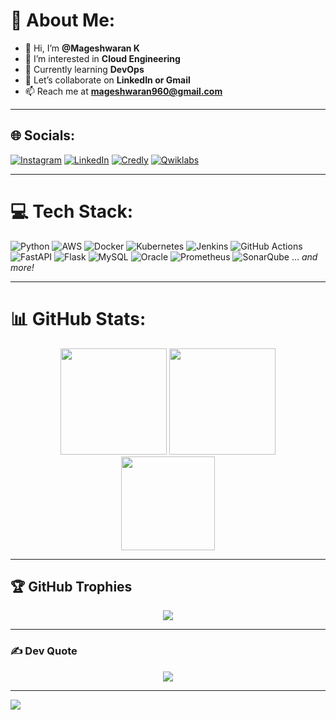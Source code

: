 # 💫 About Me:
- 👋 Hi, I’m **@Mageshwaran K**  
- 👀 I’m interested in **Cloud Engineering**  
- 🌱 Currently learning **DevOps**  
- 💞️ Let’s collaborate on **LinkedIn or Gmail**  
- 📫 Reach me at **mageshwaran960@gmail.com**  

---

## 🌐 Socials:
[![Instagram](https://img.shields.io/badge/Instagram-%23E4405F.svg?style=for-the-badge&logo=Instagram&logoColor=white)](https://instagram.com/mgh.here)
[![LinkedIn](https://img.shields.io/badge/LinkedIn-%230077B5.svg?style=for-the-badge&logo=Linkedin&logoColor=white)](https://linkedin.com/in/mageshwaran-kumaresan)
[![Credly](https://img.shields.io/badge/Credly-FF6B00?style=for-the-badge&logo=credly&logoColor=white)](https://www.credly.com/users/mageshwaran-k.bc219d3f)
[![Qwiklabs](https://img.shields.io/badge/Qwiklabs-4285F4?style=for-the-badge&logo=google&logoColor=white)](https://www.cloudskillsboost.google/public_profiles/792c749c-b1b0-44ab-a81a-63911bfa521f)

---

# 💻 Tech Stack:
![Python](https://img.shields.io/badge/python-3670A0?style=for-the-badge&logo=python&logoColor=ffdd54)
![AWS](https://img.shields.io/badge/AWS-%23FF9900.svg?style=for-the-badge&logo=amazon-aws&logoColor=white)
![Docker](https://img.shields.io/badge/docker-%230db7ed.svg?style=for-the-badge&logo=docker&logoColor=white)
![Kubernetes](https://img.shields.io/badge/kubernetes-%23326ce5.svg?style=for-the-badge&logo=kubernetes&logoColor=white)
![Jenkins](https://img.shields.io/badge/jenkins-%232C5263.svg?style=for-the-badge&logo=jenkins&logoColor=white)
![GitHub Actions](https://img.shields.io/badge/github%20actions-%232671E5.svg?style=for-the-badge&logo=githubactions&logoColor=white)
![FastAPI](https://img.shields.io/badge/FastAPI-005571?style=for-the-badge&logo=fastapi)
![Flask](https://img.shields.io/badge/flask-%23000.svg?style=for-the-badge&logo=flask&logoColor=white)
![MySQL](https://img.shields.io/badge/mysql-4479A1.svg?style=for-the-badge&logo=mysql&logoColor=white)
![Oracle](https://img.shields.io/badge/Oracle-F80000?style=for-the-badge&logo=oracle&logoColor=white)
![Prometheus](https://img.shields.io/badge/Prometheus-E6522C?style=for-the-badge&logo=Prometheus&logoColor=white)
![SonarQube](https://img.shields.io/badge/SonarQube-black?style=for-the-badge&logo=sonarqube&logoColor=4E9BCD)
... *and more!*

---

# 📊 GitHub Stats:
<div align="center">
  <img src="https://github-readme-stats.vercel.app/api?username=MageshwaranK&theme=tokyonight&hide_border=false&show_icons=true&count_private=true" height="170px"/>
  <img src="https://github-readme-stats.vercel.app/api/top-langs/?username=MageshwaranK&theme=tokyonight&hide_border=false&layout=compact" height="170px"/>
</div>

<div align="center">
  <img src="https://streak-stats.demolab.com?user=MageshwaranK&theme=tokyonight&hide_border=false" height="150px"/>
</div>

---

## 🏆 GitHub Trophies
<div align="center">
  <img src="https://github-profile-trophy.vercel.app/?username=MageshwaranK&theme=radical&no-frame=false&no-bg=true&margin-w=4"/>
</div>

---

### ✍️ Dev Quote
<div align="center">
  <img src="https://quotes-github-readme.vercel.app/api?type=horizontal&theme=radical"/>
</div>

---

[![](https://visitcount.itsvg.in/api?id=MageshwaranK&icon=0&color=0)](https://visitcount.itsvg.in)

